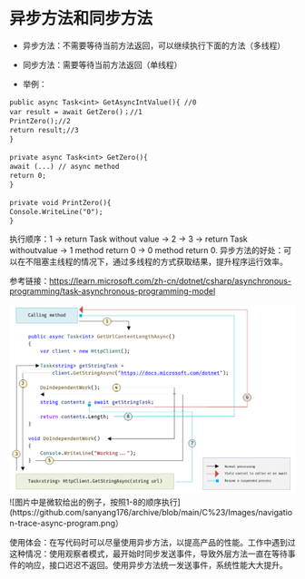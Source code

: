 # 异步方法和同步方法
 - 异步方法：不需要等待当前方法返回，可以继续执行下面的方法（多线程）
 - 同步方法：需要等待当前方法返回（单线程）

 - 举例：
  ```
public async Task<int> GetAsyncIntValue(){ //0
  var result = await GetZero()；//1
  PrintZero();//2
  return result;//3
}

private async Task<int> GetZero(){
  await (...) // async method
  return 0;
}

private void PrintZero(){
 Console.WriteLine("0");
}
  ```
执行顺序：1 -> return Task<int> without value -> 2 -> 3 -> return Task<int> withoutvalue -> 1 method return 0 -> 0 method return 0.
异步方法的好处：可以在不阻塞主线程的情况下，通过多线程的方式获取结果，提升程序运行效率。

参考链接：https://learn.microsoft.com/zh-cn/dotnet/csharp/asynchronous-programming/task-asynchronous-programming-model

<img src="https://github.com/sanyang176/archive/blob/main/C%23/Images/navigation-trace-async-program.png" alt="image-20241013140824725" style="zoom: 67%;" /> 
![图片中是微软给出的例子，按照1-8的顺序执行](https://github.com/sanyang176/archive/blob/main/C%23/Images/navigation-trace-async-program.png）

使用体会：在写代码时可以尽量使用异步方法，以提高产品的性能。工作中遇到过这种情况：使用观察者模式，最开始时同步发送事件，导致外层方法一直在等待事件的响应，接口迟迟不返回。使用异步方法统一发送事件，系统性能大大提升。
